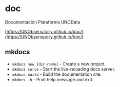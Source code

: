 # doc
Documentación Plataforma UNOData

[https://UNObservatory.github.io/doc/](https://UNObservatory.github.io/doc/)

## mkdocs

* `mkdocs new [dir-name]` - Create a new project.
* `mkdocs serve` - Start the live-reloading docs server.
* `mkdocs build` - Build the documentation site.
* `mkdocs -h` - Print help message and exit.